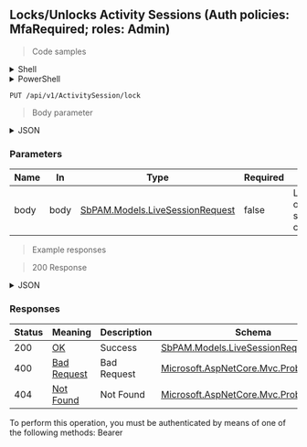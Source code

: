 
## Locks/Unlocks Activity Sessions (Auth policies: MfaRequired; roles: Admin)

<a id="opIdLockAsync"></a>

> Code samples

<details><summary>Shell</summary>


```shell
# You can also use wget
curl -X PUT /api/v1/ActivitySession/lock \
  -H 'Content-Type: application/json' \
  -H 'Accept: application/json' \
  -H 'Authorization: Bearer TOKEN'

```


</details>

<details><summary>PowerShell</summary>


```powershell
# PowerShell example
$JsonBody = @"
{
  "id": "497f6eca-6276-4993-bfeb-53cbbbba6f08",
  "activitySessionIds": [
    "497f6eca-6276-4993-bfeb-53cbbbba6f08"
  ],
  "lockMessage": "string",
  "lockTitle": "string",
  "locked": true,
  "lockActivity": true,
  "lockResource": true,
  "lockUser": true
}
"@

$NPSUrl = "https://localhost:6500"

$Login = @{
    Login = "User"
    Password = "Password"
}
# Cookie container for multi-factor authentication
$WebSession = New-Object Microsoft.PowerShell.Commands.WebRequestSession
$Token = Invoke-RestMethod -Url "$($NPSUrl)/signinBody" -Method POST -Body (ConvertTo-Json $Login) -WebSession $WebSession -ContentType "application/json"
$Token = Invoke-RestMethod -Url "$($NPSUrl)/signin2fa" -Method Post -Body $MfaCode -Headers @{Authorization = "Bearer $Token"} -WebSession $WebSession -ContentType "application/json"

$Headers = @{
    Authorization = "Bearer $Token"
}
Invoke-RestMethod -Method PUT -Url "$($NPSUrl)/api/v1/ActivitySession/lock" -ContentType "application/json" -Body $JsonBody -Headers $Headers -ContentType "application/json"
```


</details>

`PUT /api/v1/ActivitySession/lock`

> Body parameter

<details><summary>JSON</summary>


```json
{
  "id": "497f6eca-6276-4993-bfeb-53cbbbba6f08",
  "activitySessionIds": [
    "497f6eca-6276-4993-bfeb-53cbbbba6f08"
  ],
  "lockMessage": "string",
  "lockTitle": "string",
  "locked": true,
  "lockActivity": true,
  "lockResource": true,
  "lockUser": true
}
```


</details>

<h3 id="locks/unlocks-activity-sessions-(auth-policies:-mfarequired;-roles:-admin)-parameters">Parameters</h3>

|Name|In|Type|Required|Description|
|---|---|---|---|---|
|body|body|[SbPAM.Models.LiveSessionRequest](../Models/sbpam.models.livesessionrequest.md)|false|LiveSessionRequest object for specifying lock criteria|

> Example responses

> 200 Response

<details><summary>JSON</summary>


```json
{
  "id": "497f6eca-6276-4993-bfeb-53cbbbba6f08",
  "activitySessionIds": [
    "497f6eca-6276-4993-bfeb-53cbbbba6f08"
  ],
  "lockMessage": "string",
  "lockTitle": "string",
  "locked": true,
  "lockActivity": true,
  "lockResource": true,
  "lockUser": true
}
```


</details>

<h3 id="locks/unlocks-activity-sessions-(auth-policies:-mfarequired;-roles:-admin)-responses">Responses</h3>

|Status|Meaning|Description|Schema|
|---|---|---|---|
|200|[OK](https://tools.ietf.org/html/rfc7231#section-6.3.1)|Success|[SbPAM.Models.LiveSessionRequest](../Models/sbpam.models.livesessionrequest.md)|
|400|[Bad Request](https://tools.ietf.org/html/rfc7231#section-6.5.1)|Bad Request|[Microsoft.AspNetCore.Mvc.ProblemDetails](../Models/microsoft.aspnetcore.mvc.problemdetails.md)|
|404|[Not Found](https://tools.ietf.org/html/rfc7231#section-6.5.4)|Not Found|[Microsoft.AspNetCore.Mvc.ProblemDetails](../Models/microsoft.aspnetcore.mvc.problemdetails.md)|

<aside class="warning">
To perform this operation, you must be authenticated by means of one of the following methods:
Bearer
</aside>


